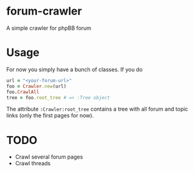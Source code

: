 # forum-crawler

A simple crawler for phpBB forum

# Usage

For now you simply have a bunch of classes. If you do

```ruby
url = "<your-forum-url>"
foo = Crawler.new(url)
foo.CrawlAll
tree = foo.root_tree # => :Tree object
```

The attribute `:Crawler:root_tree` contains a tree with all forum and topic links (only the first pages for now).

# TODO

* Crawl several forum pages
* Crawl threads
